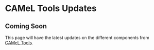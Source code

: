 # CAMeL Tools Updates

## Coming Soon

This page will have the latest updates on the different components from [CAMeL Tools](https://github.com/CAMeL-Lab/camel_tools).
